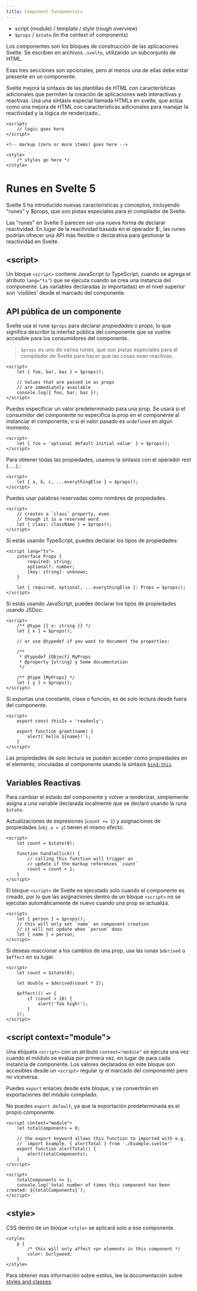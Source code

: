 ```yaml
---
title: Component fundamentals
---
```


- script (module) / template / style (rough overview)
- `$props` / `$state` (in the context of components)


Los componentes son los bloques de construcción de las aplicaciones Svelte. Se escriben en archivos `.svelte`, utilizando un subconjunto de HTML.


Esas tres secciones son opcionales, pero al menos una de ellas debe estar presente en un componente.


Svelte mejora la sintaxis de las plantillas de HTML con características adicionales que permiten la creación de aplicaciones web interactivas y reactivas. Usa una sintáxis especial llamada HTMLx en svelte, que actúa como una mejora de HTML con características adicionales para manejar la reactividad y la lógica de renderizado..


```sveltehtml
<script>
	// logic goes here
</script>

<!-- markup (zero or more items) goes here -->

<style>
	/* styles go here */
</style>
```

# Runes en Svelte 5
Svelte 5 ha introducido nuevas características y conceptos, incluyendo "runes" y $props, que son pistas especiales para el compilador de Svelte.


Las "runes" en Svelte 5 parecen ser una nueva forma de declarar reactividad. En lugar de la reactividad basada en el operador $:, las runes podrían ofrecer una API más flexible o declarativa para gestionar la reactividad en Svelte.

## &lt;script&gt;

Un bloque `<script>` contiene JavaScript (o TypeScript, cuando se agrega el atributo `lang="ts"`) que se ejecuta cuando se crea una instancia del componente. Las variables declaradas (o importadas) en el nivel superior son 'visibles' desde el marcado del componente.
 



## API pública de un componente

Svelte usa el rune `$props` para declarar _propiedades_ o _props_, lo que significa describir la interfaz pública del componente que se vuelve accesible para los consumidores del componente.

> `$props` es uno de varios runes, que son pistas especiales para el compilador de Svelte para hacer que las cosas sean reactivas.

```sveltehtml
<script>
	let { foo, bar, baz } = $props();

	// Values that are passed in as props
	// are immediately available
	console.log({ foo, bar, baz });
</script>
```

Puedes especificar un valor predeterminado para una prop. Se usará si el consumidor del componente no especifica la prop en el componente al instanciar el componente, o si el valor pasado es `undefined` en algún momento.

```sveltehtml
<script>
	let { foo = 'optional default initial value' } = $props();
</script>
```


Para obtener todas las propiedades, usamos la sintaxis con el operador rest (`...`).:
```sveltehtml
<script>
	let { a, b, c, ...everythingElse } = $props();
</script>
```


Puedes usar palabras reservadas como nombres de propiedades.
```sveltehtml
<script>
	// creates a `class` property, even
	// though it is a reserved word
	let { class: className } = $props();
</script>
```

Si estás usando TypeScript, puedes declarar los tipos de propiedades:
```sveltehtml
<script lang="ts">
	interface Props {
		required: string;
		optional?: number;
		[key: string]: unknown;
	}

	let { required, optional, ...everythingElse }: Props = $props();
</script>
```


Si estás usando JavaScript, puedes declarar los tipos de propiedades usando JSDoc:
```sveltehtml
<script>
	/** @type {{ x: string }} */
	let { x } = $props();

	// or use @typedef if you want to document the properties:

	/**
	 * @typedef {Object} MyProps
	 * @property {string} y Some documentation
	 */

	/** @type {MyProps} */
	let { y } = $props();
</script>
```


Si exportas una constante, clase o función, es de solo lectura desde fuera del componente.

```sveltehtml
<script>
	export const thisIs = 'readonly';

	export function greet(name) {
		alert(`hello ${name}!`);
	}
</script>
```


Las propiedades de solo lectura se pueden acceder como propiedades en el elemento, vinculadas al componente usando la sintaxis [`bind:this`](/docs/component-directives#bind-this).


## Variables Reactivas


Para cambiar el estado del componente y volver a renderizar, simplemente asigna a una variable declarada localmente que se declaró usando la runa `$state`.

Actualizaciones de expresiones (`count += 1`) y asignaciones de propiedades (`obj.x = y`) tienen el mismo efecto.
```sveltehtml
<script>
	let count = $state(0);

	function handleClick() {
		// calling this function will trigger an
		// update if the markup references `count`
		count = count + 1;
	}
</script>
```

El bloque `<script>` de Svelte es ejecutado solo cuando el componente es creado, por lo que las asignaciones dentro de un bloque `<script>` no se ejecutan automáticamente de nuevo cuando una prop se actualiza.
```sveltehtml
<script>
	let { person } = $props();
	// this will only set `name` on component creation
	// it will not update when `person` does
	let { name } = person;
</script>
```

Si deseas reaccionar a los cambios de una prop, usa las runas `$derived` o `$effect` en su lugar.
```sveltehtml
<script>
	let count = $state(0);

	let double = $derived(count * 2);

	$effect(() => {
		if (count > 10) {
			alert('Too high!');
		}
	});
</script>
```


## &lt;script context="module"&gt;

Una etiqueta `<script>` con un atributo `context="module"` se ejecuta una vez cuando el módulo se evalúa por primera vez, en lugar de para cada instancia de componente. Los valores declarados en este bloque son accesibles desde un `<script>` regular (y el marcado del componente) pero no viceversa.


Puedes `export` enlaces desde este bloque, y se convertirán en exportaciones del módulo compilado.

No puedes `export default`, ya que la exportación predeterminada es el propio componente.

```sveltehtml
<script context="module">
	let totalComponents = 0;

	// the export keyword allows this function to imported with e.g.
	// `import Example, { alertTotal } from './Example.svelte'`
	export function alertTotal() {
		alert(totalComponents);
	}
</script>

<script>
	totalComponents += 1;
	console.log(`total number of times this component has been created: ${totalComponents}`);
</script>
```

## &lt;style&gt;
CSS dentro de un bloque `<style>` se aplicará solo a ese componente.

```sveltehtml
<style>
	p {
		/* this will only affect <p> elements in this component */
		color: burlywood;
	}
</style>
```


Para obtener más información sobre estilos, lee la documentación sobre [styles and classes](styles-and-classes).

